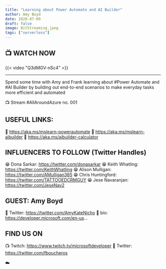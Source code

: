 ```yaml
---
title: "Learning about Power Automate and AI Builder"
author: Amy Boyd
date: 2020-07-09
draft: false
image: BitStreaming.jpeg
tags: ["serverless"]
---
```


## 📺 WATCH NOW

{{< video "Q3dMGV-nSc4" >}}

---
Spend some time with Amy and Frank learning about #Power Automate and #AI Builder by building out end-to-end scenarios to make everyday tasks more efficient and automated

📺 Stream #AllAroundAzure no. 001

USEFUL LINKS:
-----------------------
🔗 https://aka.ms/mslearn-powerautomate 
🔗 https://aka.ms/mslearn-aibuilder 
🔗 https://aka.ms/aibuilder-calculator 

INFLUENCERS TO FOLLOW (Twitter Handles)
-----------------------
😁 Dona Sarkar: https://twitter.com/donasarkar
😁 Keith Whatling: https://twitter.com/KeithWhatling
😁 Alison Mulligan: https://twitter.com/AMulligan365
😁 Chris Huntingford: https://twitter.com/TATTOOEDCRMGUY
😁 Jese Navaranjan: https://twitter.com/JeseNav2

GUEST: Amy Boyd
-----------------
🔗 Twitter: https://twitter.com/AmyKateNicho
🔗 bio: https://developer.microsoft.com/en-us...

FIND US ON
---------------
📺 Twitch: https://www.twitch.tv/microsoftdeveloper
🔗 Twitter: https://twitter.com/fboucheros


☁️